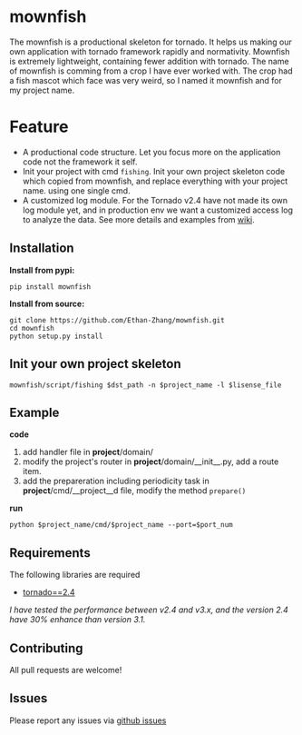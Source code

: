 mownfish
==========

The mownfish is a productional skeleton for tornado. It helps us making our own
application with tornado framework rapidly and normativity. Mownfish is
extremely lightweight, containing fewer addition with tornado.
The name of mownfish is comming from a crop I have ever worked with. The
crop had a fish mascot which face was very weird, so I named it mownfish and
for my project name.

Feature
==========

* A productional code structure. Let you focus more on the application code
  not the framework it self.
* Init your project with cmd `fishing`. Init your own project skeleton code which copied from mownfish, and replace everything with your project name. using one single cmd.
* A customized log module. For the Tornado v2.4 have not made its own log module yet, and in production env we want a customized access log to analyze the data. See more details and examples from [wiki](https://github.com/Ethan-Zhang/mownfish/wiki/Log).

Installation
------------
**Install from pypi:**

    pip install mownfish

**Install from source:**

    git clone https://github.com/Ethan-Zhang/mownfish.git
    cd mownfish
    python setup.py install

Init your own project skeleton
------------
    mownfish/script/fishing $dst_path -n $project_name -l $lisense_file

Example
------------

**code**

1. add handler file in __project__/domain/
2. modify the project's router in  __project__/domain/\_\_init\_\_.py, add a route item.
3. add the prepareration including periodicity task in __project__/cmd/__project__d file, modify the method `prepare()`

**run**

    python $project_name/cmd/$project_name --port=$port_num

Requirements
------------
The following libraries are required

* [tornado==2.4](http://github.com/facebook/tornado)

*I have tested the performance between v2.4 and v3.x, and the version 2.4 have 30% enhance than version 3.1.*

Contributing
-----
All pull requests are welcome!

Issues
------

Please report any issues via [github issues](https://github.com/Ethan-Zhang/mownfish/issues)
